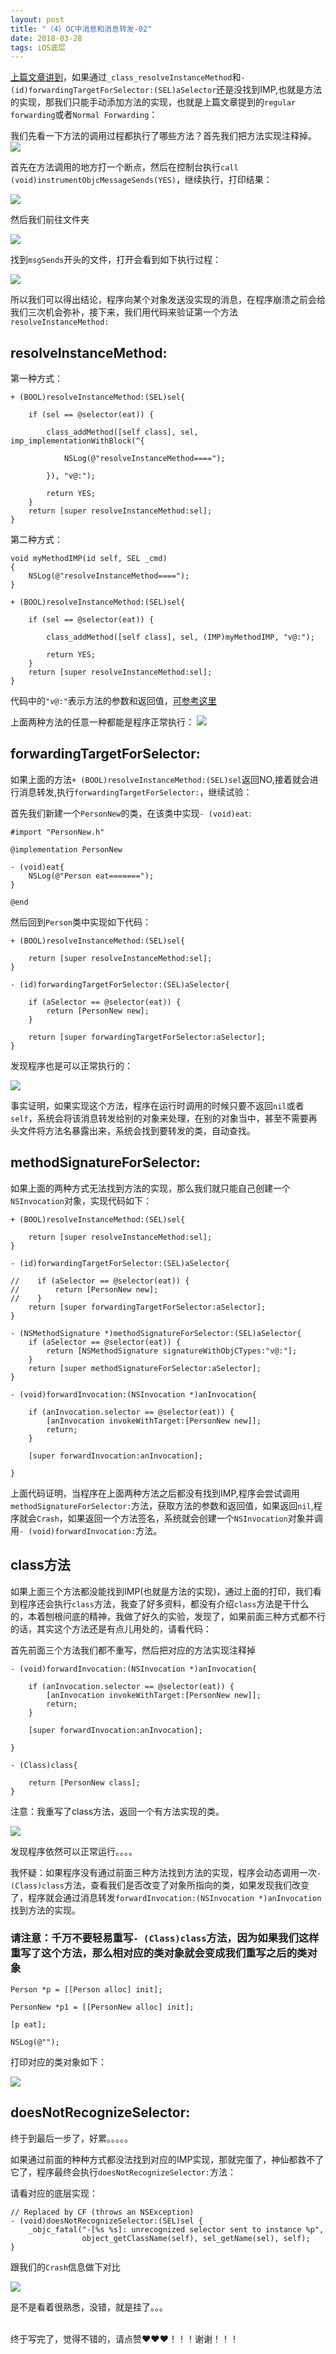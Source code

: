 ```yaml
---
layout: post
title: "（4）OC中消息和消息转发-02"
date: 2018-03-28
tags: iOS底层
---
```


[上篇文章讲到](https://www.jianshu.com/p/89093871596b)，如果通过`_class_resolveInstanceMethod`和`- (id)forwardingTargetForSelector:(SEL)aSelector`还是没找到IMP,也就是方法的实现，那我们只能手动添加方法的实现，也就是上篇文章提到的`regular forwarding`或者`Normal Forwarding`：

我们先看一下方法的调用过程都执行了哪些方法？首先我们把方法实现注释掉。
![](http://otogtitz7.bkt.clouddn.com/2018-03-28-15222251043432.jpg)

首先在方法调用的地方打一个断点，然后在控制台执行`call (void)instrumentObjcMessageSends(YES)`，继续执行，打印结果：

![](http://otogtitz7.bkt.clouddn.com/2018-03-28-15222252259604.jpg)

然后我们前往文件夹

![](http://otogtitz7.bkt.clouddn.com/2018-03-28-15222252771728.jpg)

找到`msgSends`开头的文件，打开会看到如下执行过程：

![](http://otogtitz7.bkt.clouddn.com/2018-03-28-15222253682896.jpg)

所以我们可以得出结论，程序向某个对象发送没实现的消息，在程序崩溃之前会给我们三次机会弥补，接下来，我们用代码来验证第一个方法`resolveInstanceMethod:`

## resolveInstanceMethod:

第一种方式：

```
+ (BOOL)resolveInstanceMethod:(SEL)sel{
    
    if (sel == @selector(eat)) {
        
        class_addMethod([self class], sel, imp_implementationWithBlock(^{
            
            NSLog(@"resolveInstanceMethod====");
            
        }), "v@:");
        
        return YES;
    }
    return [super resolveInstanceMethod:sel];
}
```

第二种方式：

```
void myMethodIMP(id self, SEL _cmd)
{
    NSLog(@"resolveInstanceMethod====");
}

+ (BOOL)resolveInstanceMethod:(SEL)sel{
    
    if (sel == @selector(eat)) {
        
        class_addMethod([self class], sel, (IMP)myMethodIMP, "v@:");
        
        return YES;
    }
    return [super resolveInstanceMethod:sel];
}
```

代码中的`"v@:"`表示方法的参数和返回值，[可参考这里](https://developer.apple.com/library/content/documentation/Cocoa/Conceptual/ObjCRuntimeGuide/Articles/ocrtTypeEncodings.html#//apple_ref/doc/uid/TP40008048-CH100-SW1)

上面两种方法的任意一种都能是程序正常执行：
![](http://otogtitz7.bkt.clouddn.com/2018-03-28-15222266670256.jpg)

## forwardingTargetForSelector:

如果上面的方法`+ (BOOL)resolveInstanceMethod:(SEL)sel`返回NO,接着就会进行消息转发,执行`forwardingTargetForSelector:`，继续试验：

首先我们新建一个`PersonNew`的类，在该类中实现`- (void)eat`:

```
#import "PersonNew.h"

@implementation PersonNew

- (void)eat{
    NSLog(@"Person eat=======");
}

@end
```

然后回到`Person`类中实现如下代码：

```
+ (BOOL)resolveInstanceMethod:(SEL)sel{
    
    return [super resolveInstanceMethod:sel];
}

- (id)forwardingTargetForSelector:(SEL)aSelector{
    
    if (aSelector == @selector(eat)) {
        return [PersonNew new];
    }
    
    return [super forwardingTargetForSelector:aSelector];
}
```

发现程序也是可以正常执行的：

![](http://otogtitz7.bkt.clouddn.com/2018-03-28-15222271717976.jpg)

事实证明，如果实现这个方法，程序在运行时调用的时候只要不返回`nil`或者`self`，系统会将该消息转发给别的对象来处理，在别的对象当中，甚至不需要再头文件将方法名暴露出来，系统会找到要转发的类，自动查找。

## methodSignatureForSelector:

如果上面的两种方式无法找到方法的实现，那么我们就只能自己创建一个`NSInvocation`对象，实现代码如下：

```
+ (BOOL)resolveInstanceMethod:(SEL)sel{
    
    return [super resolveInstanceMethod:sel];
}

- (id)forwardingTargetForSelector:(SEL)aSelector{
    
//    if (aSelector == @selector(eat)) {
//        return [PersonNew new];
//    }
    return [super forwardingTargetForSelector:aSelector];
}

- (NSMethodSignature *)methodSignatureForSelector:(SEL)aSelector{
    if (aSelector == @selector(eat)) {
        return [NSMethodSignature signatureWithObjCTypes:"v@:"];
    }
    return [super methodSignatureForSelector:aSelector];
}

- (void)forwardInvocation:(NSInvocation *)anInvocation{
    
    if (anInvocation.selector == @selector(eat)) {
        [anInvocation invokeWithTarget:[PersonNew new]];
        return;
    }
    
    [super forwardInvocation:anInvocation];
    
}
```

上面代码证明，当程序在上面两种方法之后都没有找到IMP,程序会尝试调用`methodSignatureForSelector:`方法，获取方法的参数和返回值，如果返回`nil`,程序就会`Crash`，如果返回一个方法签名，系统就会创建一个`NSInvocation`对象并调用`- (void)forwardInvocation:`方法。

## class方法

如果上面三个方法都没能找到IMP(也就是方法的实现)，通过上面的打印，我们看到程序还会执行`class`方法，我查了好多资料，都没有介绍`class`方法是干什么的，本着刨根问底的精神，我做了好久的实验，发现了，如果前面三种方式都不行的话，其实这个方法还是有点儿用处的，请看代码：

首先前面三个方法我们都不重写，然后把对应的方法实现注释掉

```
- (void)forwardInvocation:(NSInvocation *)anInvocation{
    
    if (anInvocation.selector == @selector(eat)) {
        [anInvocation invokeWithTarget:[PersonNew new]];
        return;
    }
    
    [super forwardInvocation:anInvocation];
    
}

- (Class)class{
   
    return [PersonNew class];
}
```

注意：我重写了class方法，返回一个有方法实现的类。

![](http://otogtitz7.bkt.clouddn.com/2018-03-28-15222319274916.jpg)

发现程序依然可以正常运行。。。。

我怀疑：如果程序没有通过前面三种方法找到方法的实现，程序会动态调用一次`- (Class)class`方法，查看我们是否改变了对象所指向的类，如果发现我们改变了，程序就会通过消息转发`forwardInvocation:(NSInvocation *)anInvocation`找到方法的实现。

### 请注意：千万不要轻易重写`- (Class)class`方法，因为如果我们这样重写了这个方法，那么相对应的类对象就会变成我们重写之后的类对象


```
Person *p = [[Person alloc] init];
        
PersonNew *p1 = [[PersonNew alloc] init];
   
[p eat];
   
NSLog(@"");
```

打印对应的类对象如下：

![](http://otogtitz7.bkt.clouddn.com/2018-03-28-15222326123191.jpg)


## doesNotRecognizeSelector:

终于到最后一步了，好累。。。。。

如果通过前面的种种方式都没法找到对应的IMP实现，那就完蛋了，神仙都救不了它了，程序最终会执行`doesNotRecognizeSelector:`方法：

请看对应的底层实现：

```
// Replaced by CF (throws an NSException)
- (void)doesNotRecognizeSelector:(SEL)sel {
    _objc_fatal("-[%s %s]: unrecognized selector sent to instance %p", 
                object_getClassName(self), sel_getName(sel), self);
}
```

跟我们的`Crash`信息做下对比

![](http://otogtitz7.bkt.clouddn.com/2018-03-28-15222329055754.jpg)

是不是看着很熟悉，没错，就是挂了。。。

<br>
终于写完了，觉得不错的，请点赞❤️❤️❤️！！！谢谢！！！









